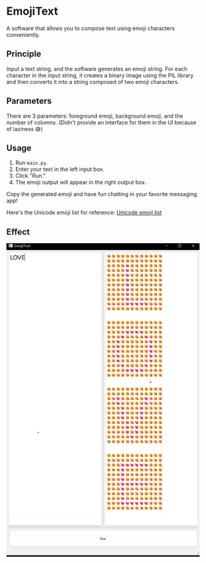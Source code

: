# EmojiText
A software that allows you to compose text using emoji characters conveniently.

## Principle
Input a text string, and the software generates an emoji string. For each character in the input string, it creates a binary image using the PIL library and then converts it into a string composed of two emoji characters.

## Parameters
There are 3 parameters: foreground emoji, background emoji, and the number of columns. (Didn't provide an interface for them in the UI because of laziness 😅)

## Usage
1. Run `main.py`.
2. Enter your text in the left input box.
3. Click "Run."
4. The emoji output will appear in the right output box.

Copy the generated emoji and have fun chatting in your favorite messaging app!

Here's the Unicode emoji list for reference:
[Unicode emoji list](http://www.unicode.org/emoji/charts/full-emoji-list.html#2764)

## Effect
![doc/demo.png](doc/demo.png)
